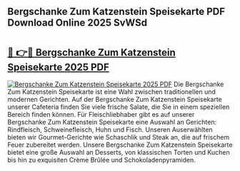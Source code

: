 ## Bergschanke Zum Katzenstein Speisekarte PDF Download Online 2025 SvWSd

# <h2><a href="http://gcblzof.nevu.top/?p=Bergschanke+Zum+Katzenstein+Speisekarte">🔗 👉🔴 Bergschanke Zum Katzenstein Speisekarte 2025 PDF</a></h2>

[![Bergschanke Zum Katzenstein Speisekarte 2025 PDF](https://i.imgur.com/dBaPXMq.png)](http://gcblzof.nevu.top/?p=Bergschanke+Zum+Katzenstein+Speisekarte)
Die Bergschanke Zum Katzenstein Speisekarte ist eine Wahl zwischen traditionellen und modernen Gerichten. Auf der Bergschanke Zum Katzenstein Speisekarte unserer Cafeteria finden Sie viele frische Salate, die Sie in einem speziellen Bereich finden können. Für Fleischliebhaber gibt es auf unserer Bergschanke Zum Katzenstein Speisekarte eine Auswahl an Gerichten: Rindfleisch, Schweinefleisch, Huhn und Fisch. Unseren Auserwählten bieten wir Gourmet-Gerichte wie Schaschlik und Steak an, die auf frischem Feuer zubereitet werden. Unsere Bergschanke Zum Katzenstein Speisekarte bietet eine große Auswahl an Desserts, von klassischen Torten und Kuchen bis hin zu exquisiten Crème Brûlée und Schokoladenpyramiden.
